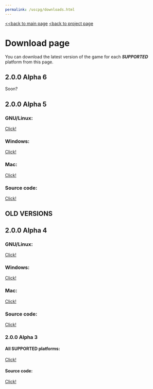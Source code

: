 ```yaml
---
permalink: /uscpg/downloads.html
---
```

[<<back to main page](/index) [<back to project page](/uscpg)
# Download page
You can download the latest version of the game for each ***SUPPORTED*** platform from this page.

## 2.0.0 Alpha 6
Soon?

## 2.0.0 Alpha 5
### GNU/Linux:
[Click!](https://github.com/MUGENSonic/SCP-Containment-Breach-Godot-Edition/releases/download/2.0-a5/SCPCBGEv200a4.tar.xz)

### Windows:
[Click!](https://github.com/mugenson1kku/USCPG/releases/download/2.0-a5/SCPCBGEv2.0-a5.exe)

### Mac:
[Click!](https://github.com/MUGENSonic/SCP-Containment-Breach-Godot-Edition/releases/download/2.0-a5/SCPCBGEv2.0-a5.zip)

### Source code:
[Click!](https://github.com/MUGENSonic/SCP-Containment-Breach-Godot-Edition/archive/refs/tags/2.0-a5.zip)


## OLD VERSIONS

## 2.0.0 Alpha 4
### GNU/Linux:
[Click!](https://github.com/mugenson1kku/USCPG/releases/download/200a4/SCPCBGEv200a4.x86_64)

### Windows:
[Click!](https://github.com/mugenson1kku/USCPG/releases/download/200a4/SCPCBGEv100a4.exe)

### Mac:
[Click!](https://github.com/mugenson1kku/USCPG/releases/download/200a4/SCPCBGEv100a4.zip)

### Source code:
[Click!](https://github.com/mugenson1kku/USCPG/archive/refs/tags/200a4.zip)


### 2.0.0 Alpha 3
#### All **SUPPORTED** platforms:
[Click!](https://github.com/mugenson1kku/USCPG/releases/download/2.0.0-a3/SCP.CB-Godot.Edition.version.2.0.0-alpha.3.7z)

#### Source code:
[Click!](https://github.com/mugenson1kku/USCPG/archive/refs/tags/2.0.0-a3.zip)
